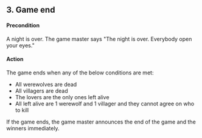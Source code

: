 ## 3. Game end

#### Precondition
A night is over. The game master says "The night is over. Everybody open your eyes."

#### Action
The game ends when any of the below conditions are met:
- All werewolves are dead
- All villagers are dead
- The lovers are the only ones left alive
- All left alive are 1 werewolf and 1 villager and they cannot agree on who to kill

If the game ends, the game master announces the end of the game and the winners immediately.


